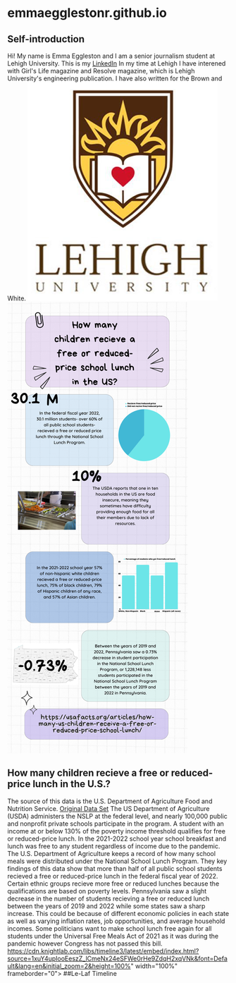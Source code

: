 # emmaegglestonr.github.io
## Self-introduction
Hi! My name is Emma Eggleston and I am a senior journalism student at Lehigh University. This is my [LinkedIn](https://www.linkedin.com/in/emma-e-694757211/) In my time at Lehigh I have interened with Girl's Life magazine and Resolve magazine, which is Lehigh University's engineering publication. I have also written for the Brown and White.
![lehighlogo](https://github.com/emmaegglestonr/emmaegglestonr.github.io/blob/main/LehighUniversity_logo.jpg?raw=true)
![infrographic](https://raw.githubusercontent.com/emmaegglestonr/emmaegglestonr.github.io/a5847e481c7f332713b8a06514bc291e9b7ddf5b/How%20U.S.%20children%20(1).png)
## How many children recieve a free or reduced-price lunch in the U.S.?
The source of this data is the U.S. Department of Agriculture Food and Nutrition Service. [Original Data Set](https://www.fns.usda.gov/pd/child-nutrition-tables)
The US Department of Agriculture (USDA) administers the NSLP at the federal level, and nearly 100,000 public and nonprofit private schools participate in the program. A student with an income at or below 130% of the poverty income threshold qualifies for free or reduced-price lunch. In the 2021-2022 school year school breakfast and lunch was free to any student regardless of income due to the pandemic. The U.S. Department of Agriculture keeps a record of how many school meals were distributed under the National School Lunch Program. They key findings of this data show that more than half of all public school students recieved a free or reduced-price lunch in the federal fiscal year of 2022. Certain ethnic groups recieve more free or reduced lunches because the qualifications are based on poverty levels. Pennsylvania saw a slight decrease in the number of students recieving a free or reduced lunch between the years of 2019 and 2022 while some states saw a sharp increase. This could be because of different economic policies in each state as well as varying inflation rates, job opportunities, and average household incomes. Some politicians want to make school lunch free again for all students under the Universal Free Meals Act of 2021 as it was during the pandemic however Congress has not passed this bill.
https://cdn.knightlab.com/libs/timeline3/latest/embed/index.html?source=1xuY4upIooEeszZ_lCmeNx24eSFWe0rHe9ZdqH2xqVNk&font=Default&lang=en&initial_zoom=2&height=100%" width="100%" frameborder="0">
##Le-Laf Timeline
